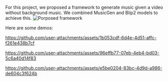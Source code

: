 For this project, we proposed a framework to generate music given a video without background music. We combined MusicGen and Blip2 models to achieve this. 
![Porposed framework](./framework)

Here are some demos:

https://github.com/user-attachments/assets/1b053cdf-6d4e-4d51-affc-f261e438b7cf



https://github.com/user-attachments/assets/96effb77-07eb-4eb4-bd03-5c6a40d14f83



https://github.com/user-attachments/assets/e5be0204-83bc-4d9d-a986-de604c3f624b




